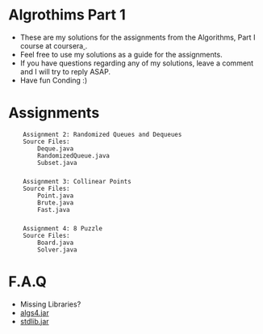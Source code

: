 Algrothims Part 1
======================
-   These are my solutions for the  assignments from the Algorithms, Part I course at coursera[ <Course Website>](https://class.coursera.org/algs4partI-006).
-   Feel free to use my solutions as a guide for the assignments. 
-   If you have questions regarding any of my solutions, leave a comment and I will try to reply ASAP.
-   Have fun Conding :)

Assignments
======================

		Assignment 2: Randomized Queues and Dequeues
		Source Files:
			Deque.java
			RandomizedQueue.java
			Subset.java
###
		Assignment 3: Collinear Points
		Source Files:
			Point.java
			Brute.java
			Fast.java
###
		Assignment 4: 8 Puzzle
		Source Files:
			Board.java
			Solver.java
			


F.A.Q
======================
-   Missing Libraries? 
  -   [algs4.jar](http://algs4.cs.princeton.edu/code/algs4.jar)  
  -   [stdlib.jar](http://introcs.cs.princeton.edu/java/stdlib/stdlib.jar)
